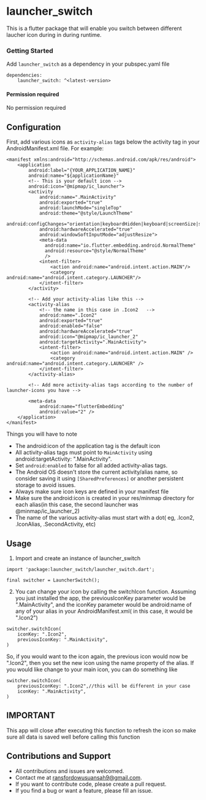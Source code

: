 # launcher_switch

This is a flutter package that will enable you switch between different laucher icon during in during runtime.

### Getting Started

Add `launcher_switch` as a dependency in your pubspec.yaml file

```
dependencies:
    launcher_switch: ^<latest-version>
```

#### Permission required

No permission required

## Configuration
First, add various icons as `activity-alias` tags below the activity tag in your AndroidManifest.xml file. For example:
```
<manifest xmlns:android="http://schemas.android.com/apk/res/android">
    <application
        android:label="{YOUR_APPLICATION_NAME}"
        android:name="${applicationName}"
        <!-- This is your default icon -->
        android:icon="@mipmap/ic_launcher">
        <activity
            android:name=".MainActivity"
            android:exported="true"
            android:launchMode="singleTop"
            android:theme="@style/LaunchTheme"
            android:configChanges="orientation|keyboardHidden|keyboard|screenSize|smallestScreenSize|locale|layoutDirection|fontScale|screenLayout|density|uiMode"
            android:hardwareAccelerated="true"
            android:windowSoftInputMode="adjustResize">
            <meta-data
              android:name="io.flutter.embedding.android.NormalTheme"
              android:resource="@style/NormalTheme"
              />
            <intent-filter>
                <action android:name="android.intent.action.MAIN"/>
                <category android:name="android.intent.category.LAUNCHER"/>
            </intent-filter>
        </activity>

        <!-- Add your activity-alias like this -->
        <activity-alias
            <!-- the name in this case in .Icon2   -->
            android:name=".Icon2"
            android:exported="true"
            android:enabled="false"
            android:hardwareAccelerated="true"
            android:icon="@mipmap/ic_launcher_2"
            android:targetActivity=".MainActivity">
            <intent-filter>
                <action android:name="android.intent.action.MAIN" />
                <category android:name="android.intent.category.LAUNCHER" />
            </intent-filter>
        </activity-alias>

        <!-- Add more activity-alias tags according to the number of launcher-icons you have -->

        <meta-data
            android:name="flutterEmbedding"
            android:value="2" />
    </application>
</manifest>
```

Things you will have to note

- The android:icon of the application tag is the default icon
- All activity-alias tags must point to `MainActivity` using android:targetActivity: ".MainActivity".
- Set `android:enabled` to false for all added activity-alias tags.
- The Android OS doesn't store the current activity/alias name, so consider saving it using `[SharedPreferences]` or another persistent storage to avoid issues.
- Always make sure icon keys are defined in your manifest file
- Make sure the android:icon is created in your res/minmap directory for each alias(in this case, the second launcher was @minmap/ic_launcher_2)
- The name of the various activity-alias must start with a dot( eg, .Icon2, .IconAlias, .SecondActivity, etc)

## Usage

1. Import and create an instance of launcher_switch

```
import 'package:launcher_switch/launcher_switch.dart';

final switcher = LauncherSwitch();
```

2. You can change your icon by calling the switchIcon function. Assuming you just installed the app, the previousIconKey parameter would be ".MainActivity", and the iconKey parameter would be android:name of any of your alias in your AndroidManifest.xml( in this case, it would be ".Icon2")

```
switcher.switchIcon(
    iconKey: ".Icon2",
    previousIconKey: ".MainActivity",
)
```
So, if you would want to the icon again, the previous icon would now be ".Icon2", then you set the new icon using the name property of the alias.
If you would like change to your main icon, you can do something like
```
switcher.switchIcon(
    previousIconKey: ".Icon2",//this will be different in your case
    iconKey: ".MainActivity",
)
```

## IMPORTANT

This app will close after executing this function to refresh the icon so make sure all data is saved well before calling this function

## Contributions and Support
- All contributions and issues are welcomed.
- Contact me at ransfordowusuansah9@gmail.com.
- If you want to contribute code, please create a pull request.
- If you find a bug or want a feature, please fill an issue.
